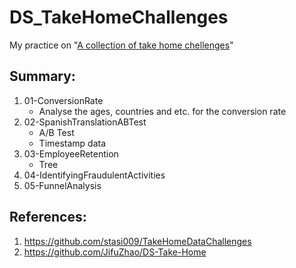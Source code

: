 # DS_TakeHomeChallenges
My practice on "[A collection of take home chellenges](https://datamasked.com/)"

## Summary:
1. 01-ConversionRate
    * Analyse the ages, countries and etc. for the conversion rate
2. 02-SpanishTranslationABTest
    * A/B Test
    * Timestamp data
3. 03-EmployeeRetention
    * Tree
4. 04-IdentifyingFraudulentActivities
5. 05-FunnelAnalysis

## References:
1. https://github.com/stasi009/TakeHomeDataChallenges
2. https://github.com/JifuZhao/DS-Take-Home
